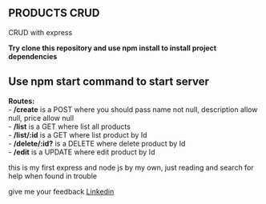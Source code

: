 ## PRODUCTS CRUD

CRUD with express 

**Try clone this repository and use npm install to install project dependencies**

## Use npm start command to start server

**Routes:** <br/>
    - **/create** is a POST where you should pass name not null, description allow null, price allow null <br />
    - **/list** is a GET where list all products <br />
    - **/list/:id** is a GET where list product by Id <br />
    - **/delete/:id?** is a DELETE where delete product by Id <br />
    - **/edit** is a UPDATE where edit product by Id <br />


this is my first express and node js by my own, just reading and search for help when found in trouble

give me your feedback [Linkedin](https://www.linkedin.com/in/vinicius-santos-8442681b8/)